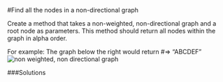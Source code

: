 #Find all the nodes in a non-directional graph

Create a method that takes a non-weighted, non-directional graph and a root node as parameters. This method should return all nodes within the graph in alpha order.

For example: The graph below the right would return #=> “ABCDEF”   
![non weighted, non directional graph](http://www.eitnotes.com/wp-content/uploads/2014/02/7-300x225.jpg)


###Solutions
